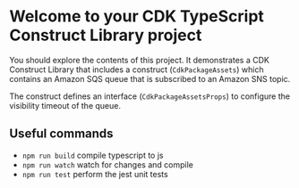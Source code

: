 # Welcome to your CDK TypeScript Construct Library project

You should explore the contents of this project. It demonstrates a CDK Construct Library that includes a construct (`CdkPackageAssets`)
which contains an Amazon SQS queue that is subscribed to an Amazon SNS topic.

The construct defines an interface (`CdkPackageAssetsProps`) to configure the visibility timeout of the queue.

## Useful commands

* `npm run build`   compile typescript to js
* `npm run watch`   watch for changes and compile
* `npm run test`    perform the jest unit tests
